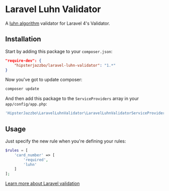 Laravel Luhn Validator
=================

A [luhn algorithm](http://en.wikipedia.org/wiki/Luhn_algorithm) validator for Laravel 4's Validator.

## Installation

Start by adding this package to your `composer.json`:

```json
"require-dev": {
    "hipsterjazzbo/laravel-luhn-validator": "1.*"
}
```

Now you've got to update composer:

```bash
composer update
```

And then add this package to the `ServiceProviders` array in your `app/config/app.php`:

```php
'HipsterJazzbo\LaravelLuhnValidator\LaravelLuhnValidatorServiceProvider'
```

## Usage

Just specify the new rule when you're defining your rules:

```php
$rules = [
    'card_number' => [
        'required',
        'luhn'
    ]
];
```

[Learn more about Laravel validation](http://laravel.com/docs/validation)
